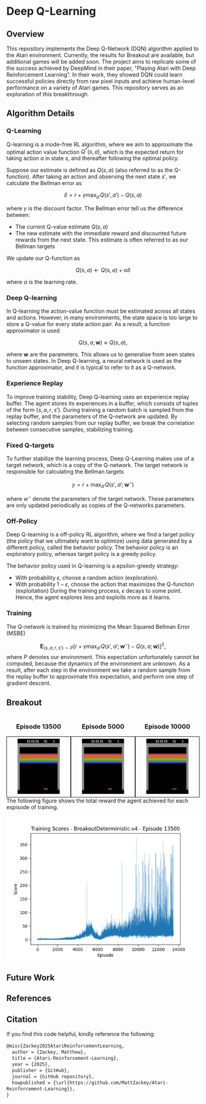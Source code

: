 # Deep Q-Learning

## Overview
This repository implements the Deep Q-Network (DQN) algorithm applied to the Atari  environment. Currently, the results for Breakout are available, but additional games will be added soon. The project aims to replicate some of the success achieved by DeepMind in their paper, "Playing Atari with Deep Reinforcement Learning". In their work, they showed DQN could learn successful policies directly from raw pixel inputs and achieve human-level performance on a variety of Atari games. This repository serves as an exploration of this breakthrough.


## Algorithm Details
### Q-Learning
Q-learning is a mode-free RL algorithm, where we aim to approximate the optimal action value function $Q^*(s,a)$, which is the expected return for taking action $a$ in state $s$, and thereafter following the optimal policy. 

Suppose our estimate is defined as $Q(s,a)$ (also referred to as the Q-function). After taking an action and observing the next state $s'$, we calculate the Bellman error as

$$\delta = r + \gamma \max_{a'}Q(s', a') - Q(s, a)$$

where $\gamma$ is the discount factor. The Bellman error tell us the difference between: 
* The current Q-value estimate $Q(s, a)$
* The new estimate with the immediate reward and discounted future rewards from the next state. This estimate is often referred to as our Bellman targets

We update our Q-function as

$$Q(s,a) \leftarrow Q(s,a) + \alpha \delta$$

where $\alpha$ is the learning rate.

### Deep Q-learning

In Q-learning the action-value function must be estimated across all states and actions. However, in many environments, the state space is too large to store a Q-value for every state action pair. As a result, a function approximator is used 

$$Q(s,a, \textbf{w}) \approx Q(s,a),$$

where $\textbf{w}$ are the parameters. This allows us to generalise from seen states to unseen states. In Deep Q-learning, a neural network is used as the function approximator, and it is typical to refer to it as a Q-network.  

### Experience Replay

To improve training stability, Deep Q-learning uses an experience replay buffer. The agent stores its experiences in a buffer, which consists of tuples of the form $\{s, a, r, s'\}$. During training a random batch is sampled from the replay buffer, and the parameters of the Q-network are updated. By selecting random samples from our replay buffer, we break the correlation between consecutive samples, stabilizing training.

### Fixed Q-targets

To further stabilize the learning process, Deep Q-Learning makes use of a target network, which is a copy of the Q-network. The target network is responsible for calculating the Bellman targets

$$y = r + \max_{a'}Q(s', a'; \mathbf{w}^-)$$

where $w^-$ denote the parameters of the target network. These parameters are only updated periodically as copies of the Q-networks parameters.

### Off-Policy
Deep Q-learning is a off-policy RL algorithm, where we find a target policy (the policy that we ultimately want to optimize) using data generated by a different policy, called the behavior policy. The behavior policy is an exploratory policy, whereas target policy is a greedy policy.

The behavior policy used in Q-learning is a epsilon-greedy strategy:
* With probability $\epsilon$, choose a random action (exploration).
* With probability $1 - \epsilon$, choose the action that maximizes the Q-function (exploitation)
During the training process, $\epsilon$ decays to some point. Hence, the agent explores less and exploits more as it learns.

### Training
The Q-network is trained by minimizing the Mean Squared Bellman Error (MSBE)

$$\mathbf{E}_{\{s, a, r, s'\} \sim P}\left[r + \gamma \max_{a'}Q(s', a'; \mathbf{w}^-) - Q(s, a; \mathbf{w})\right]^2,$$
where $P$ denotes our environment. This expectation unfortunately cannot be computed, because the dynamics of the environment are unknown. As a result, after each step in the environment we take a random sample from the replay buffer to approximate this expectation, and perform one step of gradient descent. 



## Breakout

<div style="display: flex;">

  <div style="flex: 1; text-align: center;">
    <h3>Episode 13500</h3>
    <div style="border: 1px solid black; padding: 5px; display: inline-block">
      <img src="game_results/Breakout/agent_13500.gif" alt="Image 1" style="max-width: 70%; width: 400px;">
    </div>
  </div>

  <div style="flex: 1; text-align: center;">
    <h3>Episode 5000</h3>
    <div style="border: 1px solid black; padding: 5px;; display: inline-block">
      <img src="game_results/Breakout/agent_5000.gif" alt="Image 2" style="max-width: 70%; width: 200px;">
    </div>
  </div>

   <div style="flex: 1; text-align: center;">
    <h3>Episode 10000</h3>
    <div style="border: 1px solid black; padding: 5px;; display: inline-block">
      <img src="game_results/Breakout/agent_10000.gif" alt="Image 3" style="max-width: 70%; width: 200px;">
    </div>
  </div>

</div>
  The following figure shows the total reward the agent achieved for each espisode of training.

<p align="center">
<img src="game_results/Breakout/episode_scores_13500.png" width="800"/>
</p>


## Future Work

## References

## Citation

If you find this code helpful, kindly reference the following:

```
@misc{Zackey2025AtariReinforcementLearning,
  author = {Zackey, Matthew},
  title = {Atari-Reinforcement-Learning},
  year = {2025},
  publisher = {GitHub},
  journal = {GitHub repository},
  howpublished = {\url{https://github.com/MattZackey/Atari-Reinforcement-Learning}},
}
```
